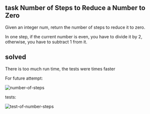 ## task Number of Steps to Reduce a Number to Zero
Given an integer num, return the number of steps to reduce it to zero.

In one step, if the current number is even, you have to divide it by 2, otherwise, you have to subtract 1 from it.


## solved

There is too much run time, the tests were times faster

For future attempt:

![number-of-steps](https://user-images.githubusercontent.com/62597552/164361316-e05ffbb9-7802-49ca-8997-04f8cf73bbb0.png)


tests:

![test-of-number-steps](https://user-images.githubusercontent.com/62597552/164361343-a2a71705-74b9-40a0-9d19-7d2a8903d74b.png)


